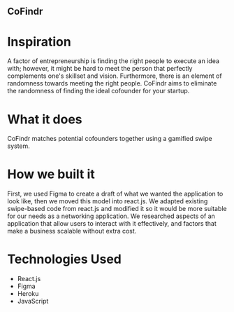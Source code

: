## CoFindr
# Inspiration
A factor of entrepreneurship is finding the right people to execute an idea with; however, it might be hard to meet the person that perfectly complements one's skillset and vision. Furthermore, there is an element of randomness towards meeting the right people. CoFindr aims to eliminate the randomness of finding the ideal cofounder for your startup.

# What it does
CoFindr matches potential cofounders together using a gamified swipe system.

# How we built it
First, we used Figma to create a draft of what we wanted the application to look like, then we moved this model into react.js. We adapted existing swipe-based code from react.js and modified it so it would be more suitable for our needs as a networking application. We researched aspects of an application that allow users to interact with it effectively, and factors that make a business scalable without extra cost.

# Technologies Used
- React.js
- Figma
- Heroku
- JavaScript
